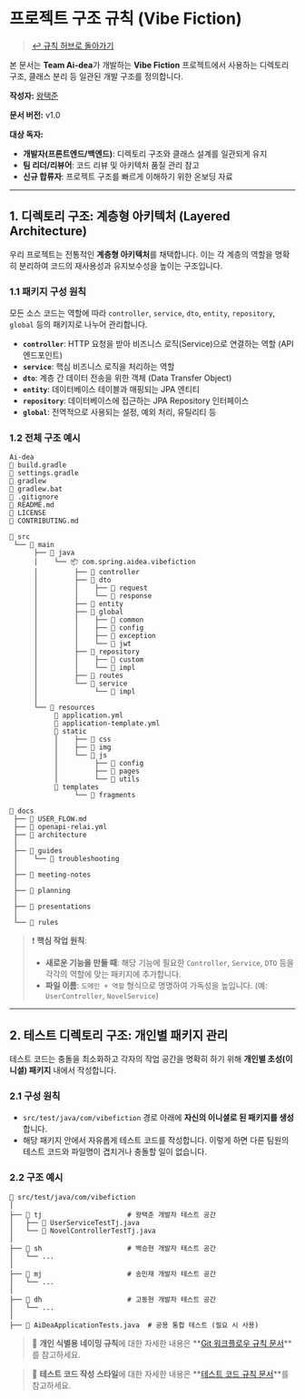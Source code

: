 # 프로젝트 구조 규칙 (Vibe Fiction)

> [↩ 규칙 허브로 돌아가기](../../../CONTRIBUTING.md)

본 문서는 **Team Ai-dea**가 개발하는 **Vibe Fiction** 프로젝트에서 사용하는 디렉토리 구조, 클래스 분리 등 일관된 개발 구조를 정의합니다.

**작성자:** [왕택준](https://github.com/TJK98)

**문서 버전:** v1.0

**대상 독자:**
- **개발자(프론트엔드/백엔드)**: 디렉토리 구조와 클래스 설계를 일관되게 유지
- **팀 리더/리뷰어**: 코드 리뷰 및 아키텍처 품질 관리 참고
- **신규 합류자**: 프로젝트 구조를 빠르게 이해하기 위한 온보딩 자료

---

## 1. 디렉토리 구조: 계층형 아키텍처 (Layered Architecture)

우리 프로젝트는 전통적인 **계층형 아키텍처**를 채택합니다. 이는 각 계층의 역할을 명확히 분리하여 코드의 재사용성과 유지보수성을 높이는 구조입니다.

### 1.1 패키지 구성 원칙

모든 소스 코드는 역할에 따라 `controller`, `service`, `dto`, `entity`, `repository`, `global` 등의 패키지로 나누어 관리합니다.

- **`controller`**: HTTP 요청을 받아 비즈니스 로직(Service)으로 연결하는 역할 (API 엔드포인트)
- **`service`**: 핵심 비즈니스 로직을 처리하는 역할
- **`dto`**: 계층 간 데이터 전송을 위한 객체 (Data Transfer Object)
- **`entity`**: 데이터베이스 테이블과 매핑되는 JPA 엔티티
- **`repository`**: 데이터베이스에 접근하는 JPA Repository 인터페이스
- **`global`**: 전역적으로 사용되는 설정, 예외 처리, 유틸리티 등

### 1.2 전체 구조 예시

```
Ai-dea
📄 build.gradle  
📄 settings.gradle  
📄 gradlew  
📄 gradlew.bat  
📄 .gitignore  
📄 README.md  
📄 LICENSE  
📄 CONTRIBUTING.md  

📁 src
 └── 📁 main
      ├── 📁 java
      │    └── 📦 com.spring.aidea.vibefiction
      │         ├── 📁 controller
      │         ├── 📁 dto
      │         │    ├── 📁 request
      │         │    └── 📁 response
      │         ├── 📁 entity
      │         ├── 📁 global
      │         │    ├── 📁 common
      │         │    ├── 📁 config
      │         │    ├── 📁 exception
      │         │    └── 📁 jwt
      │         ├── 📁 repository
      │         │    ├── 📁 custom
      │         │    └── 📁 impl
      │         ├── 📁 routes
      │         └── 📁 service
      │              └── 📁 impl
      │
      └── 📁 resources
           📄 application.yml  
           📄 application-template.yml  
           📁 static
           │    ├── 📁 css
           │    ├── 📁 img
           │    └── 📁 js
           │         ├── 📁 config
           │         ├── 📁 pages
           │         └── 📁 utils
           📁 templates
                └── 📁 fragments

📁 docs
 ├── 📄 USER_FLOW.md  
 ├── 📄 openapi-relai.yml
 ├── 📁 architecture
 │
 ├── 📁 guides
 │    └── 📁 troubleshooting
 │
 ├── 📁 meeting-notes
 │
 ├── 📁 planning
 │
 ├── 📁 presentations
 │
 └── 📁 rules
```

> ❗ **핵심 작업 원칙**:
>
> * **새로운 기능을 만들 때**: 해당 기능에 필요한 `Controller`, `Service`, `DTO` 등을 각각의 역할에 맞는 패키지에 추가합니다.
> * **파일 이름**: `도메인 + 역할` 형식으로 명명하여 가독성을 높입니다. (예: `UserController`, `NovelService`)

---

## 2. 테스트 디렉토리 구조: 개인별 패키지 관리

테스트 코드는 충돌을 최소화하고 각자의 작업 공간을 명확히 하기 위해 **개인별 초성(이니셜) 패키지** 내에서 작성합니다.

### 2.1 구성 원칙

- `src/test/java/com/vibefiction` 경로 아래에 **자신의 이니셜로 된 패키지를 생성**합니다.
- 해당 패키지 안에서 자유롭게 테스트 코드를 작성합니다. 이렇게 하면 다른 팀원의 테스트 코드와 파일명이 겹치거나 충돌할 일이 없습니다.

### 2.2 구조 예시

```
📁 src/test/java/com/vibefiction
│
├── 📁 tj                     # 왕택준 개발자 테스트 공간
│   ├── 📄 UserServiceTestTj.java
│   └── 📄 NovelControllerTestTj.java
│
├── 📁 sh                     # 백승현 개발자 테스트 공간
│   └── ...
│
├── 📁 mj                     # 송민재 개발자 테스트 공간
│   └── ...
│
├── 📁 dh                     # 고동현 개발자 테스트 공간
│   └── ...
│
├── 📄 AiDeaApplicationTests.java  # 공용 통합 테스트 (필요 시 사용)
```

> 🔗 **개인 식별용 네이밍 규칙**에 대한 자세한 내용은 **[Git 워크플로우 규칙 문서](./Git-Workflow.md)**를 참고하세요.

> 🔗 **테스트 코드 작성 스타일**에 대한 자세한 내용은 **[테스트 코드 규칙 문서](./Test-Code-Convention.md)**를 참고하세요.
